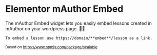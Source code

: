 # Elementor mAuthor Embed
The mAuthor Embed widget lets you easily embed lessons created in mAuthor on your wordpress page. 👨‍🎓
```
To embed a lesson use https://domain/**embed**/lesson as a link.
```
<sub>Based on https://www.npmjs.com/package/scalable</sub>
